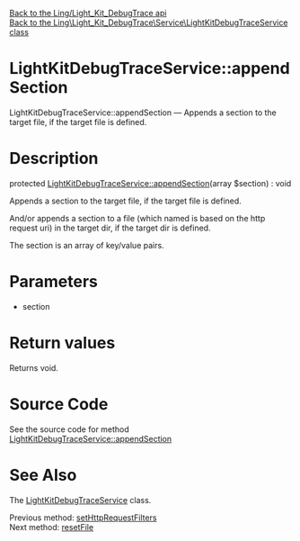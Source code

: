 [Back to the Ling/Light_Kit_DebugTrace api](https://github.com/lingtalfi/Light_Kit_DebugTrace/blob/master/doc/api/Ling/Light_Kit_DebugTrace.md)<br>
[Back to the Ling\Light_Kit_DebugTrace\Service\LightKitDebugTraceService class](https://github.com/lingtalfi/Light_Kit_DebugTrace/blob/master/doc/api/Ling/Light_Kit_DebugTrace/Service/LightKitDebugTraceService.md)


LightKitDebugTraceService::appendSection
================



LightKitDebugTraceService::appendSection — Appends a section to the target file, if the target file is defined.




Description
================


protected [LightKitDebugTraceService::appendSection](https://github.com/lingtalfi/Light_Kit_DebugTrace/blob/master/doc/api/Ling/Light_Kit_DebugTrace/Service/LightKitDebugTraceService/appendSection.md)(array $section) : void




Appends a section to the target file, if the target file is defined.

And/or appends a section to a file (which named is based on the http request uri) in the target dir,
if the target dir is defined.


The section is an array of key/value pairs.




Parameters
================


- section

    


Return values
================

Returns void.








Source Code
===========
See the source code for method [LightKitDebugTraceService::appendSection](https://github.com/lingtalfi/Light_Kit_DebugTrace/blob/master/Service/LightKitDebugTraceService.php#L300-L315)


See Also
================

The [LightKitDebugTraceService](https://github.com/lingtalfi/Light_Kit_DebugTrace/blob/master/doc/api/Ling/Light_Kit_DebugTrace/Service/LightKitDebugTraceService.md) class.

Previous method: [setHttpRequestFilters](https://github.com/lingtalfi/Light_Kit_DebugTrace/blob/master/doc/api/Ling/Light_Kit_DebugTrace/Service/LightKitDebugTraceService/setHttpRequestFilters.md)<br>Next method: [resetFile](https://github.com/lingtalfi/Light_Kit_DebugTrace/blob/master/doc/api/Ling/Light_Kit_DebugTrace/Service/LightKitDebugTraceService/resetFile.md)<br>

